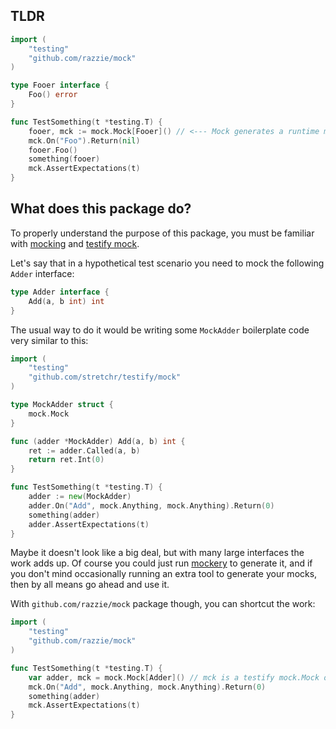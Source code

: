 ## TLDR

```go
import (
	"testing"
	"github.com/razzie/mock"
)

type Fooer interface {
	Foo() error
}

func TestSomething(t *testing.T) {
	fooer, mck := mock.Mock[Fooer]() // <--- Mock generates a runtime mock implementation for Fooer
	mck.On("Foo").Return(nil)
	fooer.Foo()
	something(fooer)
	mck.AssertExpectations(t)
}
```

## What does this package do?

To properly understand the purpose of this package, you must be familiar with [mocking](https://en.wikipedia.org/wiki/Mock_object) and [testify mock](https://pkg.go.dev/github.com/stretchr/testify/mock).

Let's say that in a hypothetical test scenario you need to mock the following `Adder` interface:

```go
type Adder interface {
	Add(a, b int) int
}
```

The usual way to do it would be writing some `MockAdder` boilerplate code very similar to this:

```go
import (
	"testing"
	"github.com/stretchr/testify/mock"
)

type MockAdder struct {
	mock.Mock
}

func (adder *MockAdder) Add(a, b) int {
	ret := adder.Called(a, b)
	return ret.Int(0)
}

func TestSomething(t *testing.T) {
	adder := new(MockAdder)
	adder.On("Add", mock.Anything, mock.Anything).Return(0)
	something(adder)
	adder.AssertExpectations(t)
}
```

Maybe it doesn't look like a big deal, but with many large interfaces the work adds up.
Of course you could just run [mockery](https://github.com/vektra/mockery) to generate it,
and if you don't mind occasionally running an extra tool to generate your mocks, then by all means go ahead and use it.

With `github.com/razzie/mock` package though, you can shortcut the work:

```go
import (
	"testing"
	"github.com/razzie/mock"
)

func TestSomething(t *testing.T) {
	var adder, mck = mock.Mock[Adder]() // mck is a testify mock.Mock object
	mck.On("Add", mock.Anything, mock.Anything).Return(0)
	something(adder)
	mck.AssertExpectations(t)
}
```
